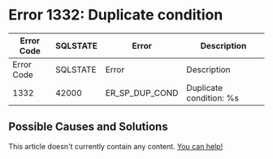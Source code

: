 
# Error 1332: Duplicate condition


| Error Code | SQLSTATE | Error | Description |
| --- | --- | --- | --- |
| Error Code | SQLSTATE | Error | Description |
| 1332 | 42000 | ER_SP_DUP_COND | Duplicate condition: %s |




## Possible Causes and Solutions


This article doesn't currently contain any content. [You can help!](/kb/en/writing-and-editing-knowledge-base-articles/)

